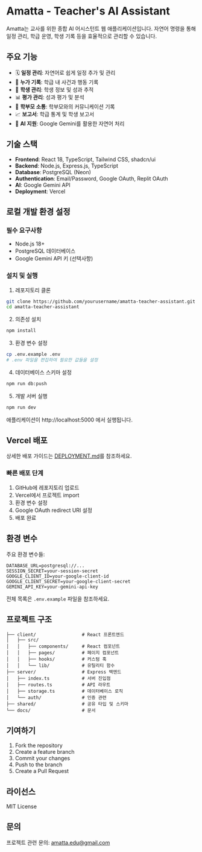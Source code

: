 # Amatta - Teacher's AI Assistant

Amatta는 교사를 위한 종합 AI 어시스턴트 웹 애플리케이션입니다. 자연어 명령을 통해 일정 관리, 학급 운영, 학생 기록 등을 효율적으로 관리할 수 있습니다.

## 주요 기능

- 🗓️ **일정 관리**: 자연어로 쉽게 일정 추가 및 관리
- 📝 **누가 기록**: 학급 내 사건과 행동 기록
- 👥 **학생 관리**: 학생 정보 및 성과 추적
- 📊 **평가 관리**: 성과 평가 및 분석
- 💬 **학부모 소통**: 학부모와의 커뮤니케이션 기록
- 📈 **보고서**: 학급 통계 및 학생 보고서
- 🤖 **AI 지원**: Google Gemini를 활용한 자연어 처리

## 기술 스택

- **Frontend**: React 18, TypeScript, Tailwind CSS, shadcn/ui
- **Backend**: Node.js, Express.js, TypeScript
- **Database**: PostgreSQL (Neon)
- **Authentication**: Email/Password, Google OAuth, Replit OAuth
- **AI**: Google Gemini API
- **Deployment**: Vercel

## 로컬 개발 환경 설정

### 필수 요구사항
- Node.js 18+ 
- PostgreSQL 데이터베이스
- Google Gemini API 키 (선택사항)

### 설치 및 실행

1. 레포지토리 클론
```bash
git clone https://github.com/yourusername/amatta-teacher-assistant.git
cd amatta-teacher-assistant
```

2. 의존성 설치
```bash
npm install
```

3. 환경 변수 설정
```bash
cp .env.example .env
# .env 파일을 편집하여 필요한 값들을 설정
```

4. 데이터베이스 스키마 설정
```bash
npm run db:push
```

5. 개발 서버 실행
```bash
npm run dev
```

애플리케이션이 http://localhost:5000 에서 실행됩니다.

## Vercel 배포

상세한 배포 가이드는 [DEPLOYMENT.md](./DEPLOYMENT.md)를 참조하세요.

### 빠른 배포 단계

1. GitHub에 레포지토리 업로드
2. Vercel에서 프로젝트 import
3. 환경 변수 설정
4. Google OAuth redirect URI 설정
5. 배포 완료

## 환경 변수

주요 환경 변수들:

```env
DATABASE_URL=postgresql://...
SESSION_SECRET=your-session-secret
GOOGLE_CLIENT_ID=your-google-client-id
GOOGLE_CLIENT_SECRET=your-google-client-secret
GEMINI_API_KEY=your-gemini-api-key
```

전체 목록은 `.env.example` 파일을 참조하세요.

## 프로젝트 구조

```
├── client/                 # React 프론트엔드
│   ├── src/
│   │   ├── components/     # React 컴포넌트
│   │   ├── pages/          # 페이지 컴포넌트
│   │   ├── hooks/          # 커스텀 훅
│   │   └── lib/            # 유틸리티 함수
├── server/                 # Express 백엔드
│   ├── index.ts            # 서버 진입점
│   ├── routes.ts           # API 라우트
│   ├── storage.ts          # 데이터베이스 로직
│   └── auth/               # 인증 관련
├── shared/                 # 공유 타입 및 스키마
└── docs/                   # 문서
```

## 기여하기

1. Fork the repository
2. Create a feature branch
3. Commit your changes
4. Push to the branch
5. Create a Pull Request

## 라이선스

MIT License

## 문의

프로젝트 관련 문의: amatta.edu@gmail.com